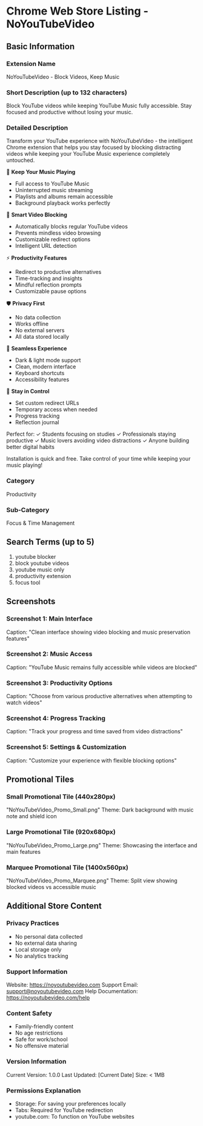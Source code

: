 # Chrome Web Store Listing - NoYouTubeVideo

## Basic Information

### Extension Name
NoYouTubeVideo - Block Videos, Keep Music

### Short Description (up to 132 characters)
Block YouTube videos while keeping YouTube Music fully accessible. Stay focused and productive without losing your music.

### Detailed Description
Transform your YouTube experience with NoYouTubeVideo - the intelligent Chrome extension that helps you stay focused by blocking distracting videos while keeping your YouTube Music experience completely untouched.

🎵 **Keep Your Music Playing**
- Full access to YouTube Music
- Uninterrupted music streaming
- Playlists and albums remain accessible
- Background playback works perfectly

🚫 **Smart Video Blocking**
- Automatically blocks regular YouTube videos
- Prevents mindless video browsing
- Customizable redirect options
- Intelligent URL detection

⚡ **Productivity Features**
- Redirect to productive alternatives
- Time-tracking and insights
- Mindful reflection prompts
- Customizable pause options

🛡️ **Privacy First**
- No data collection
- Works offline
- No external servers
- All data stored locally

🎨 **Seamless Experience**
- Dark & light mode support
- Clean, modern interface
- Keyboard shortcuts
- Accessibility features

💪 **Stay in Control**
- Set custom redirect URLs
- Temporary access when needed
- Progress tracking
- Reflection journal

Perfect for:
✓ Students focusing on studies
✓ Professionals staying productive
✓ Music lovers avoiding video distractions
✓ Anyone building better digital habits

Installation is quick and free. Take control of your time while keeping your music playing!

### Category
Productivity

### Sub-Category
Focus & Time Management

## Search Terms (up to 5)
1. youtube blocker
2. block youtube videos
3. youtube music only
4. productivity extension
5. focus tool

## Screenshots

### Screenshot 1: Main Interface
Caption: "Clean interface showing video blocking and music preservation features"

### Screenshot 2: Music Access
Caption: "YouTube Music remains fully accessible while videos are blocked"

### Screenshot 3: Productivity Options
Caption: "Choose from various productive alternatives when attempting to watch videos"

### Screenshot 4: Progress Tracking
Caption: "Track your progress and time saved from video distractions"

### Screenshot 5: Settings & Customization
Caption: "Customize your experience with flexible blocking options"

## Promotional Tiles

### Small Promotional Tile (440x280px)
"NoYouTubeVideo_Promo_Small.png"
Theme: Dark background with music note and shield icon

### Large Promotional Tile (920x680px)
"NoYouTubeVideo_Promo_Large.png"
Theme: Showcasing the interface and main features

### Marquee Promotional Tile (1400x560px)
"NoYouTubeVideo_Promo_Marquee.png"
Theme: Split view showing blocked videos vs accessible music

## Additional Store Content

### Privacy Practices
- No personal data collected
- No external data sharing
- Local storage only
- No analytics tracking

### Support Information
Website: https://noyoutubevideo.com
Support Email: support@noyoutubevideo.com
Help Documentation: https://noyoutubevideo.com/help

### Content Safety
- Family-friendly content
- No age restrictions
- Safe for work/school
- No offensive material

### Version Information
Current Version: 1.0.0
Last Updated: [Current Date]
Size: < 1MB

### Permissions Explanation
- Storage: For saving your preferences locally
- Tabs: Required for YouTube redirection
- youtube.com: To function on YouTube websites 